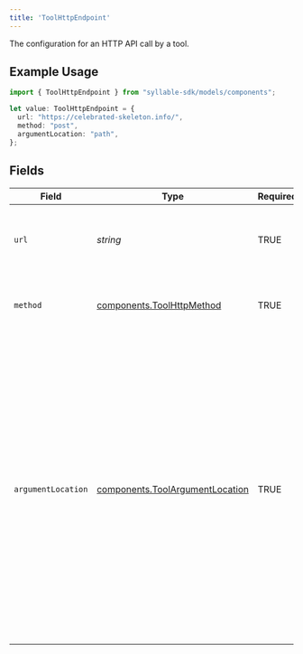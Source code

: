 ```yaml
---
title: 'ToolHttpEndpoint'
---
```


The configuration for an HTTP API call by a tool.

## Example Usage

```typescript
import { ToolHttpEndpoint } from "syllable-sdk/models/components";

let value: ToolHttpEndpoint = {
  url: "https://celebrated-skeleton.info/",
  method: "post",
  argumentLocation: "path",
};
```

## Fields

| Field                                                                                                                                                                                                                                                       | Type                                                                                                                                                                                                                                                        | Required                                                                                                                                                                                                                                                    | Description                                                                                                                                                                                                                                                 |
| ----------------------------------------------------------------------------------------------------------------------------------------------------------------------------------------------------------------------------------------------------------- | ----------------------------------------------------------------------------------------------------------------------------------------------------------------------------------------------------------------------------------------------------------- | ----------------------------------------------------------------------------------------------------------------------------------------------------------------------------------------------------------------------------------------------------------- | ----------------------------------------------------------------------------------------------------------------------------------------------------------------------------------------------------------------------------------------------------------- |
| `url`                                                                                                                                                                                                                                                       | *string*                                                                                                                                                                                                                                                    | TRUE                                                                                                                                                                                                                                          | The endpoint URL of the external service to call.                                                                                                                                                                                                           |
| `method`                                                                                                                                                                                                                                                    | [components.ToolHttpMethod](/sdk-docs/models/components/toolhttpmethod)                                                                                                                                                                                      | TRUE                                                                                                                                                                                                                                          | The HTTP method to use for a tool HTTP request.                                                                                                                                                                                                             |
| `argumentLocation`                                                                                                                                                                                                                                          | [components.ToolArgumentLocation](/sdk-docs/models/components/toolargumentlocation)                                                                                                                                                                          | TRUE                                                                                                                                                                                                                                          | The location of the argument in a tool HTTP request.<br/>'body' is used for JSON data in the POST request body.<br/>'form' is used for form data in the POST request body.<br/>'path' is used for URL path parameters.<br/>'query' is used for query parameters in the URL. |
